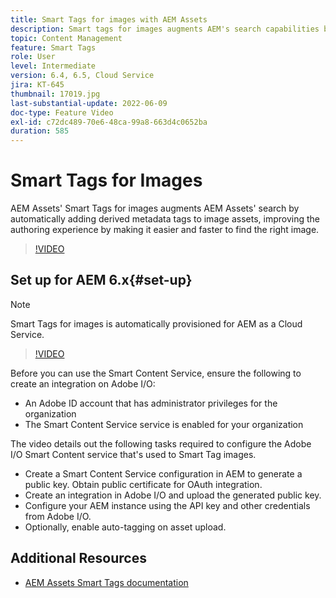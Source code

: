 ```yaml
---
title: Smart Tags for images with AEM Assets
description: Smart tags for images augments AEM's search capabilities by automatically and intelligently adding metadata tags to image assets based on the contents of the image.
topic: Content Management
feature: Smart Tags
role: User
level: Intermediate
version: 6.4, 6.5, Cloud Service
jira: KT-645
thumbnail: 17019.jpg
last-substantial-update: 2022-06-09
doc-type: Feature Video
exl-id: c72dc489-70e6-48ca-99a8-663d4c0652ba
duration: 585
---
```

# Smart Tags for Images

AEM Assets' Smart Tags for images augments AEM Assets' search by automatically adding derived metadata tags to image assets, improving the authoring experience by making it easier and faster to find the right image.

>[!VIDEO](https://video.tv.adobe.com/v/17019?quality=12&learn=on)

## Set up for AEM 6.x{#set-up}

>[!NOTE]
> Smart Tags for images is automatically provisioned for AEM as a Cloud Service.

>[!VIDEO](https://video.tv.adobe.com/v/17023?quality=12&learn=on)

Before you can use the Smart Content Service, ensure the following to create an integration on Adobe I/O:

* An Adobe ID account that has administrator privileges for the organization
* The Smart Content Service service is enabled for your organization

The video details out the following tasks required to configure the Adobe I/O Smart Content service that's used to Smart Tag images.

* Create a Smart Content Service configuration in AEM to generate a public key. Obtain public certificate for OAuth integration.
* Create an integration in Adobe I/O and upload the generated public key.
* Configure your AEM instance using the API key and other credentials from Adobe I/O.
* Optionally, enable auto-tagging on asset upload.

## Additional Resources

* [AEM Assets Smart Tags documentation](https://experienceleague.adobe.com/docs/experience-manager-cloud-service/assets/manage/smart-tags.html)
